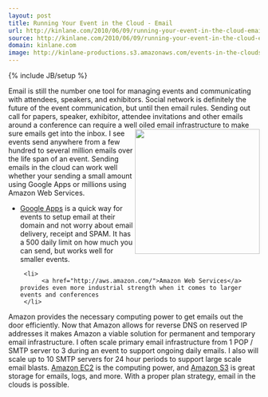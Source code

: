 ```yaml
---
layout: post
title: Running Your Event in the Cloud - Email
url: http://kinlane.com/2010/06/09/running-your-event-in-the-cloud-email/
source: http://kinlane.com/2010/06/09/running-your-event-in-the-cloud-email/
domain: kinlane.com
image: http://kinlane-productions.s3.amazonaws.com/events-in-the-clouds/email_icon.jpg
---
```

{% include JB/setup %}<p>
     Email is still the number one tool for managing events and communicating with attendees, speakers, and exhibitors. Social network is definitely the future of the event communication, but until then email rules. Sending out call for papers, speaker, exhibitor, attendee invitations and other emails around a conference can require a well oiled email infrastructure to make sure emails get into the inbox.<img title="Event Email in the Clouds"
        src="http://kinlane-productions.s3.amazonaws.com/events-in-the-clouds/email_icon.jpg"
        alt=""
        width="250"
        align="right" /> I see events send anywhere from a few hundred to several million emails over the life span of an event. Sending emails in the cloud can work well whether your sending a small amount using Google Apps or millions using Amazon Web Services.
</p>

<ul class="mainlist">
     <li>
          <a href="http://www.google.com/a/">Google Apps</a> is a quick way for events to setup email at their domain and not worry about email delivery, receipt and SPAM. It has a 500 daily limit on how much you can send, but works well for smaller events.
     </li>

     <li>
          <a href="http://aws.amazon.com/">Amazon Web Services</a> provides even more industrial strength when it comes to larger events and conferences
     </li>
</ul>

<p>
     Amazon provides the necessary computing power to get emails out the door efficiently. Now that Amazon allows for reverse DNS on reserved IP addresses it makes Amazon a viable solution for permanent and temporary email infrastructure. I often scale primary email infrastructure from 1 POP / SMTP server to 3 during an event to support ongoing daily emails. I also will scale up to 10 SMTP servers for 24 hour periods to support large scale email blasts. <a href="http://aws.amazon.com/ec2/">Amazon EC2</a> is the computing power, and <a href="http://aws.amazon.com/s3/">Amazon S3</a> is great storage for emails, logs, and more. With a proper plan strategy, email in the clouds is possible.
</p>